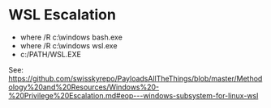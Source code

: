 # WSL Escalation

* where /R c:\windows bash.exe
* where /R c:\windows wsl.exe
* c:/PATH/WSL.EXE <command>

See: https://github.com/swisskyrepo/PayloadsAllTheThings/blob/master/Methodology%20and%20Resources/Windows%20-%20Privilege%20Escalation.md#eop---windows-subsystem-for-linux-wsl
